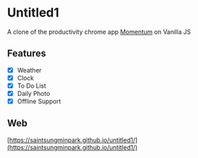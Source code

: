 # Untitled1
A clone of the productivity chrome app [Momentum](https://chrome.google.com/webstore/detail/momentum/laookkfknpbbblfpciffpaejjkokdgca) on Vanilla JS

## Features
- [x] Weather
- [x] Clock
- [x] To Do List
- [x] Daily Photo
- [x] Offline Support

## Web
[https://saintsungminpark.github.io/untitled1/](https://saintsungminpark.github.io/untitled1/)
